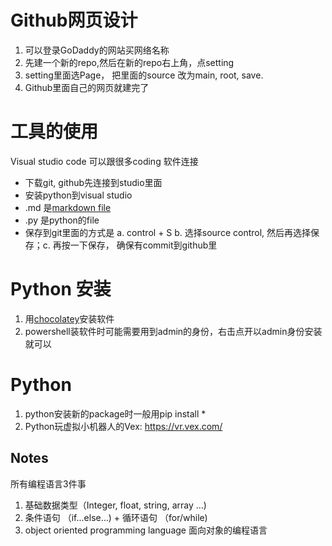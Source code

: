# Github网页设计
1. 可以登录GoDaddy的网站买网络名称
2. 先建一个新的repo,然后在新的repo右上角，点setting
3. setting里面选Page， 把里面的source 改为main, root, save. 
4. Github里面自己的网页就建完了


# 工具的使用
 Visual studio code 可以跟很多coding 软件连接 
 - 下载git, github先连接到studio里面
 - 安装python到visual studio
 - .md 是[markdown file](https://docs.github.com/en/github/writing-on-github/getting-started-with-writing-and-formatting-on-github/basic-writing-and-formatting-syntax)
- .py 是python的file 
- 保存到git里面的方式是
a. control + S b. 选择source control, 然后再选择保存；c. 再按一下保存， 确保有commit到github里

# Python 安装
1.  用[chocolatey](https://chocolatey.org/install)安装软件
2. powershell装软件时可能需要用到admin的身份，右击点开以admin身份安装就可以

# Python
1. python安装新的package时一般用pip install * 
2. Python玩虚拟小机器人的Vex: https://vr.vex.com/

## Notes
所有编程语言3件事
1. 基础数据类型（Integer, float, string, array ...)
2. 条件语句 （if...else...) + 循环语句 （for/while)
3. object oriented programming language 面向对象的编程语言